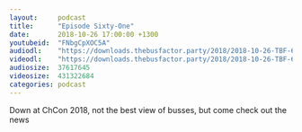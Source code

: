 ```yaml
---
layout:     podcast
title:      "Episode Sixty-One"
date:       2018-10-26 17:00:00 +1300
youtubeid:  "FNbgCpXOC5A"
audiodl:    "https://downloads.thebusfactor.party/2018/2018-10-26-TBF-61.mp3"
videodl:    "https://downloads.thebusfactor.party/2018/2018-10-26-TBF-61.mp4"
audiosize:  37617645
videosize:  431322684
categories: podcast
---
```

Down at ChCon 2018, not the best view of busses, but come check out the news
